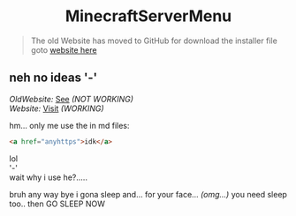 <h1 align="center"> MinecraftServerMenu </h1>

> The old Website has moved to GitHub for download the installer file goto [website here](https://gabrielramires.github.io/MinecraftServerMenu) 

## neh no ideas '-'

*OldWebsite:* [See](https://minecraftservermenu.ramiresoliv.repl.co) *(NOT WORKING)* \
*Website:* [Visit](https://gabrielramires.github.io/MinecraftServerMenu) *(WORKING)*

hm...
only me use the in md files:
``` html
<a href="anyhttps">idk</a>
```
lol\
'-'\
wait why i use he?.....

bruh any way bye i gona sleep and... for your face... *(omg...)* you need sleep too.. then GO SLEEP NOW
